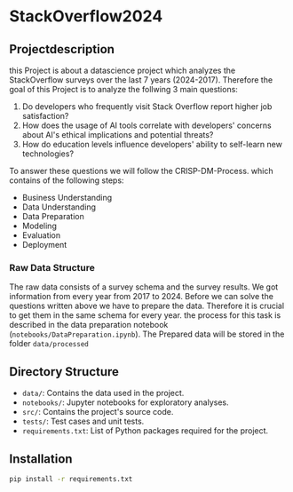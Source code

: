 # StackOverflow2024

## Projectdescription
this Project is about a datascience project which analyzes the StackOverflow surveys over the last 7 years (2024-2017). Therefore the goal of this Project is to analyze the follwing 3 main questions:

1. Do developers who frequently visit Stack Overflow report higher job satisfaction?
2. How does the usage of AI tools correlate with developers' concerns about AI's ethical implications and potential threats?
3. How do education levels influence developers' ability to self-learn new technologies?

To answer these questions we will follow the CRISP-DM-Process. which contains of the following steps:
- Business Understanding
- Data Understanding
- Data Preparation
- Modeling
- Evaluation
- Deployment

### Raw Data Structure
The raw data consists of a survey schema and the survey results. We got information from every year from 2017 to 2024. Before we can solve the questions written above we have to prepare the data. Therefore it is crucial to get them in the same schema for every year. the process for this task is described in the data preparation notebook (`notebooks/DataPreparation.ipynb`). The Prepared data will be stored in the folder `data/processed`

## Directory Structure

- `data/`: Contains the data used in the project.
- `notebooks/`: Jupyter notebooks for exploratory analyses.
- `src/`: Contains the project's source code.
- `tests/`: Test cases and unit tests.
- `requirements.txt`: List of Python packages required for the project.

## Installation
```bash
pip install -r requirements.txt